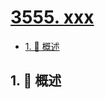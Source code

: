 # [3555. xxx](https://github.com/Tdahuyou/TNotes.leetcode/tree/main/notes/3555.%20xxx)

<!-- region:toc -->

- [1. 📝 概述](#1--概述)

<!-- endregion:toc -->

## 1. 📝 概述
